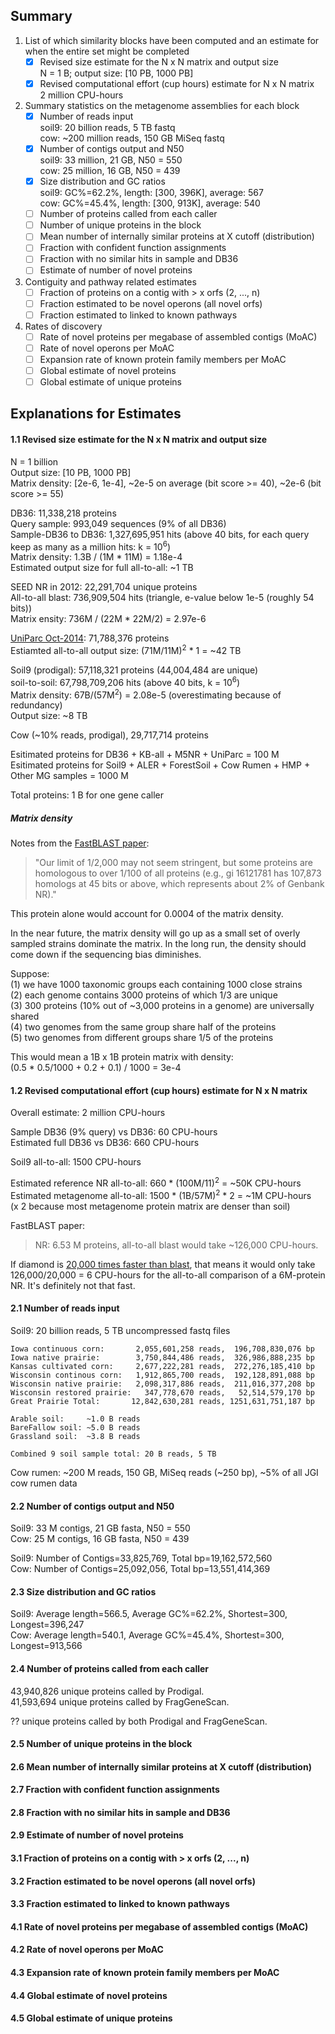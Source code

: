 
## Summary

1. List of which similarity blocks have been computed and an estimate for when the entire set might be completed
   - [x] Revised size estimate for the N x N matrix and output size  
         N = 1 B; output size: [10 PB, 1000 PB]
   - [x] Revised computational effort (cup hours) estimate for N x N matrix  
         2 million CPU-hours

2. Summary statistics on the metagenome assemblies for each block
   - [x] Number of reads input  
         soil9: 20 billion reads, 5 TB fastq  
		 cow: ~200 million reads, 150 GB MiSeq fastq
   - [x] Number of contigs output and N50  
         soil9: 33 million, 21 GB, N50 = 550  
		 cow: 25 million, 16 GB, N50 = 439
   - [x] Size distribution and GC ratios  
         soil9: GC%=62.2%, length: [300, 396K], average: 567  
		 cow: GC%=45.4%, length: [300, 913K], average: 540
   - [ ] Number of proteins called from each caller
   - [ ] Number of unique proteins in the block
   - [ ] Mean number of internally similar proteins at X cutoff (distribution)
   - [ ] Fraction with confident function assignments
   - [ ] Fraction with no similar hits in sample and DB36
   - [ ] Estimate of number of novel proteins

3. Contiguity and pathway related estimates
   - [ ] Fraction of proteins on a contig with > x orfs (2, ..., n)
   - [ ] Fraction estimated to be novel operons (all novel orfs)
   - [ ] Fraction estimated to linked to known pathways

4. Rates of discovery
   - [ ] Rate of novel proteins per megabase of assembled contigs (MoAC)
   - [ ] Rate of novel operons per MoAC
   - [ ] Expansion rate of known protein family members per MoAC
   - [ ] Global estimate of novel proteins
   - [ ] Global estimate of unique proteins

## Explanations for Estimates

#### 1.1 Revised size estimate for the N x N matrix and output size

N = 1 billion  
Output size: [10 PB, 1000 PB]  
Matrix density: [2e-6, 1e-4], ~2e-5 on average (bit score >= 40), ~2e-6 (bit score >= 55)

DB36: 11,338,218 proteins  
Query sample: 993,049 sequences (9% of all DB36)  
Sample-DB36 to DB36: 1,327,695,951 hits (above 40 bits, for each query keep as many as a million hits: k = 10<sup>6</sup>)  
Matrix density: 1.3B / (1M * 11M) = 1.18e-4  
Estimated output size for full all-to-all: ~1 TB

SEED NR in 2012: 22,291,704 unique proteins  
All-to-all blast: 736,909,504 hits (triangle, e-value below 1e-5 (roughly 54 bits))  
Matrix ensity: 736M / (22M * 22M/2) = 2.97e-6

[UniParc Oct-2014](http://www.uniprot.org/statistics/UniParc): 71,788,376 proteins  
Estiamted all-to-all output size: (71M/11M)<sup>2</sup> * 1 = ~42 TB

Soil9 (prodigal): 57,118,321 proteins (44,004,484 are unique)  
soil-to-soil: 67,798,709,206 hits (above 40 bits, k = 10<sup>6</sup>)  
Matrix density: 67B/(57M<sup>2</sup>) = 2.08e-5 (overestimating because of redundancy)  
Output size: ~8 TB

Cow (~10% reads, prodigal), 29,717,714 proteins  

Esitimated proteins for DB36 + KB-all + M5NR + UniParc = 100 M  
Esitimated proteins for Soil9 + ALER + ForestSoil + Cow Rumen + HMP + Other MG samples = 1000 M

Total proteins: 1 B for one gene caller

##### Matrix density

Notes from the [FastBLAST paper](http://www.plosone.org/article/info%3Adoi%2F10.1371%2Fjournal.pone.0003589):

> "Our limit of 1/2,000 may not seem stringent, but some proteins are
> homologous to over 1/100 of all proteins (e.g., gi 16121781 has
> 107,873 homologs at 45 bits or above, which represents about 2% of
> Genbank NR)."

This protein alone would account for 0.0004 of the matrix density.

In the near future, the matrix density will go up as a small set of
overly sampled strains dominate the matrix. In the long run, the
density should come down if the sequencing bias diminishes.

Suppose:  
(1) we have 1000 taxonomic groups each containing 1000 close strains  
(2) each genome contains 3000 proteins of which 1/3 are unique  
(3) 300 proteins (10% out of ~3,000 proteins in a genome) are universally shared  
(4) two genomes from the same group share half of the proteins  
(5) two genomes from different groups share 1/5 of the proteins  

This would mean a 1B x 1B protein matrix with density:  
(0.5 * 0.5/1000 + 0.2 + 0.1) / 1000 = 3e-4


#### 1.2 Revised computational effort (cup hours) estimate for N x N matrix

Overall estimate: 2 million CPU-hours

Sample DB36 (9% query) vs DB36: 60 CPU-hours  
Estimated full DB36 vs DB36: 660 CPU-hours  

Soil9 all-to-all: 1500 CPU-hours

Estimated reference NR all-to-all: 660 * (100M/11)<sup>2</sup> = ~50K CPU-hours  
Estimated metagenome all-to-all: 1500 * (1B/57M)<sup>2</sup> * 2 = ~1M CPU-hours  
(x 2 because most metagenome protein matrix are denser than soil)

FastBLAST paper:
> NR: 6.53 M proteins, all-to-all blast would take ~126,000 CPU-hours.

If diamond is [20,000 times faster than blast](http://ab.inf.uni-tuebingen.de/software/diamond/),
that means it would only take 126,000/20,000 = 6 CPU-hours for the all-to-all comparison of a 6M-protein NR.
It's definitely not that fast. 

#### 2.1 Number of reads input

Soil9: 20 billion reads, 5 TB uncompressed fastq files

```
Iowa continuous corn:       2,055,601,258 reads,  196,708,830,076 bp
Iowa native prairie:        3,750,844,486 reads,  326,986,888,235 bp
Kansas cultivated corn:     2,677,222,281 reads,  272,276,185,410 bp
Wisconsin continous corn:   1,912,865,700 reads,  192,128,891,088 bp
Wisconsin native prairie:   2,098,317,886 reads,  211,016,377,208 bp
Wisconsin restored prairie:   347,778,670 reads,   52,514,579,170 bp
Great Prairie Total:       12,842,630,281 reads, 1251,631,751,187 bp

Arable soil:     ~1.0 B reads
BareFallow soil: ~5.0 B reads
Grassland soil:  ~3.8 B reads

Combined 9 soil sample total: 20 B reads, 5 TB

```

Cow rumen: ~200 M reads, 150 GB, MiSeq reads (~250 bp), ~5% of all JGI cow rumen data

#### 2.2 Number of contigs output and N50

Soil9: 33 M contigs, 21 GB fasta, N50 = 550  
Cow: 25 M contigs, 16 GB fasta, N50 = 439

Soil9: Number of Contigs=33,825,769, Total bp=19,162,572,560  
Cow: Number of Contigs=25,092,056, Total bp=13,551,414,369

#### 2.3 Size distribution and GC ratios

Soil9: Average length=566.5, Average GC%=62.2%, Shortest=300, Longest=396,247  
Cow: Average length=540.1, Average GC%=45.4%, Shortest=300, Longest=913,566

#### 2.4 Number of proteins called from each caller

43,940,826 unique proteins called by Prodigal.  
41,593,694 unique proteins called by FragGeneScan.

?? unique proteins called by both Prodigal and FragGeneScan.


#### 2.5 Number of unique proteins in the block
#### 2.6 Mean number of internally similar proteins at X cutoff (distribution)
#### 2.7 Fraction with confident function assignments
#### 2.8 Fraction with no similar hits in sample and DB36
#### 2.9 Estimate of number of novel proteins

#### 3.1 Fraction of proteins on a contig with > x orfs (2, ..., n)
#### 3.2 Fraction estimated to be novel operons (all novel orfs)
#### 3.3 Fraction estimated to linked to known pathways

#### 4.1 Rate of novel proteins per megabase of assembled contigs (MoAC)
#### 4.2 Rate of novel operons per MoAC
#### 4.3 Expansion rate of known protein family members per MoAC
#### 4.4 Global estimate of novel proteins
#### 4.5 Global estimate of unique proteins
